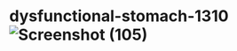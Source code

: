 # dysfunctional-stomach-1310![Screenshot (105)](https://user-images.githubusercontent.com/111531676/227760034-b783c050-c82b-45a3-aedb-17da6632f01a.png)
